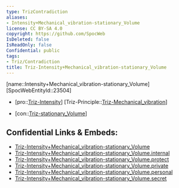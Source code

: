 ```yaml
---
type: TrizContradiction
aliases:
- Intensity+Mechanical_vibration-stationary_Volume
license: CC BY-SA 4.0
copyright: https://github.com/SpocWeb
IsDeleted: false
IsReadOnly: false
Confidential: public
tags: 
- Triz/Contradiction
title: Triz-Intensity+Mechanical_vibration-stationary_Volume
---
```

[name::Intensity+Mechanical_vibration-stationary_Volume]
[SpocWebEntityId::23504]
+ [pro::[Triz-Intensity](tech/Triz/Parameter/Triz-Intensity.md)]
[Triz-Principle::[Triz-Mechanical_vibration](tech/Triz/Principle/Triz-Mechanical_vibration.md)]
- [con::[Triz-stationary_Volume](tech/Triz/Parameter/Triz-stationary_Volume.md)]



## Confidential Links & Embeds: 
- [Triz-Intensity+Mechanical_vibration-stationary_Volume](../../../../_public/tech/Triz/Contradict/Triz-Intensity+Mechanical_vibration-stationary_Volume.md) 
- [Triz-Intensity+Mechanical_vibration-stationary_Volume.internal](../../../../_internal/tech/Triz/Contradict/Triz-Intensity+Mechanical_vibration-stationary_Volume.internal.md) 
- [Triz-Intensity+Mechanical_vibration-stationary_Volume.protect](../../../../_protect/tech/Triz/Contradict/Triz-Intensity+Mechanical_vibration-stationary_Volume.protect.md) 
- [Triz-Intensity+Mechanical_vibration-stationary_Volume.private](../../../../_private/tech/Triz/Contradict/Triz-Intensity+Mechanical_vibration-stationary_Volume.private.md) 
- [Triz-Intensity+Mechanical_vibration-stationary_Volume.personal](../../../../_personal/tech/Triz/Contradict/Triz-Intensity+Mechanical_vibration-stationary_Volume.personal.md) 
- [Triz-Intensity+Mechanical_vibration-stationary_Volume.secret](../../../../_secret/tech/Triz/Contradict/Triz-Intensity+Mechanical_vibration-stationary_Volume.secret.md) 
